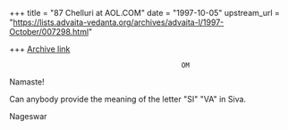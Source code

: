 +++
title = "87 Chelluri at AOL.COM"
date = "1997-10-05"
upstream_url = "https://lists.advaita-vedanta.org/archives/advaita-l/1997-October/007298.html"

+++
[Archive link](https://lists.advaita-vedanta.org/archives/advaita-l/1997-October/007298.html)

                                               OM
Namaste!

Can anybody provide the meaning of the letter "SI" "VA" in Siva.

Nageswar

